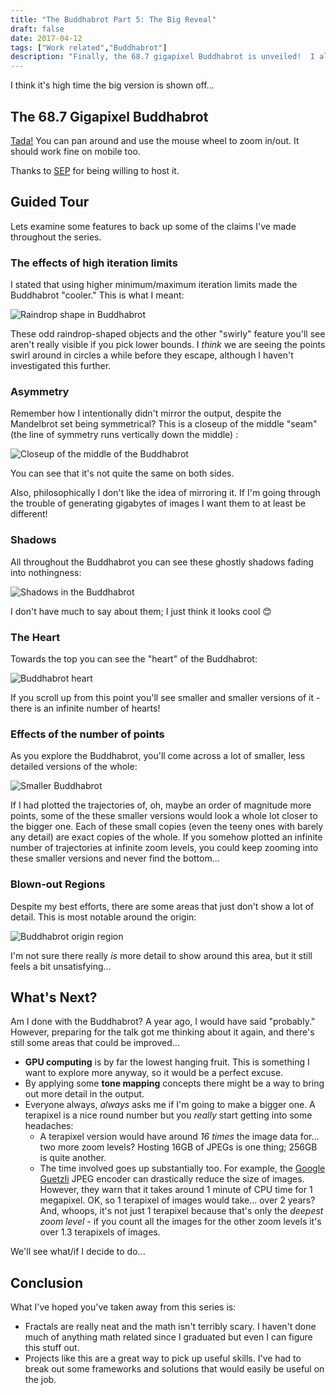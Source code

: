 ```yaml
---
title: "The Buddhabrot Part 5: The Big Reveal"
draft: false
date: 2017-04-12
tags: ["Work related","Buddhabrot"]
description: "Finally, the 68.7 gigapixel Buddhabrot is unveiled!  I also have some thoughts on where to go from here"
---
```


I think it's high time the big version is shown off...

## The 68.7 Gigapixel Buddhabrot

[Tada!](https://www.sep.com/labs/buddhabrot)  You can pan around and use the mouse wheel to zoom in/out.  It should work fine on mobile too.

Thanks to [SEP](https://www.sep.com) for being willing to host it.

## Guided Tour

Lets examine some features to back up some of the claims I've made throughout the series.

### The effects of high iteration limits

I stated that using higher minimum/maximum iteration limits made the Buddhabrot "cooler."  This is what I meant:

![Raindrop shape in Buddhabrot](/buddhabrot/raindrop.jpg)

These odd raindrop-shaped objects and the other "swirly" feature you'll see aren't really visible if you pick lower bounds.  I _think_ we are seeing the points swirl around in circles a while before they escape, although I haven't investigated this further.

### Asymmetry

Remember how I intentionally didn't mirror the output, despite the Mandelbrot set being symmetrical?  This is a closeup of the middle "seam" (the line of symmetry runs vertically down the middle) :

![Closeup of the middle of the Buddhabrot](/buddhabrot/unsymmetrical.jpg)

You can see that it's not quite the same on both sides.

Also, philosophically I don't like the idea of mirroring it.  If I'm going through the trouble of generating gigabytes of images I want them to at least be different!

### Shadows

All throughout the Buddhabrot you can see these ghostly shadows fading into nothingness:

![Shadows in the Buddhabrot](/buddhabrot/shadows.jpg)

I don't have much to say about them; I just think it looks cool 😊

### The Heart

Towards the top you can see the "heart" of the Buddhabrot:

![Buddhabrot heart](/buddhabrot/heart.jpg)

If you scroll up from this point you'll see smaller and smaller versions of it - there is an infinite number of hearts!

### Effects of the number of points

As you explore the Buddhabrot, you'll come across a lot of smaller, less detailed versions of the whole:

![Smaller Buddhabrot](/buddhabrot/smaller_version.jpg)

If I had plotted the trajectories of, oh, maybe an order of magnitude more points, some of the these smaller versions would look a whole lot closer to the bigger one.  Each of these small copies (even the teeny ones with barely any detail) are exact copies of the whole.  If you somehow plotted an infinite number of trajectories at infinite zoom levels, you could keep zooming into these smaller versions and never find the bottom...

### Blown-out Regions

Despite my best efforts, there are some areas that just don't show a lot of detail.  This is most notable around the origin:

![Buddhabrot origin region](/buddhabrot/origin.jpg)

I'm not sure there really _is_ more detail to show around this area, but it still feels a bit unsatisfying...

## What's Next?

Am I done with the Buddhabrot?  A year ago, I would have said "probably."  However, preparing for the talk got me thinking about it again, and there's still some areas that could be improved...

* **GPU computing** is by far the lowest hanging fruit.  This is something I want to explore more anyway, so it would be a perfect excuse.
* By applying some **tone mapping** concepts there might be a way to bring out more detail in the output.
* Everyone always, _always_ asks me if I'm going to make a bigger one.  A terapixel is a nice round number but you _really_ start getting into some headaches:
  * A terapixel version would have around _16 times_ the image data for... two more zoom levels?  Hosting 16GB of JPEGs is one thing; 256GB is quite another.
  * The time involved goes up substantially too.  For example, the [Google Guetzli](https://github.com/google/guetzli/) JPEG encoder can drastically reduce the size of images.  However, they warn that it takes around 1 minute of CPU time for 1 megapixel.  OK, so 1 terapixel of images would take... over 2 years?  And, whoops, it's not just 1 terapixel because that's only the _deepest zoom level_ - if you count all the images for the other zoom levels it's over 1.3 terapixels of images.

We'll see what/if I decide to do...

## Conclusion

What I've hoped you've taken away from this series is:

* Fractals are really neat and the math isn't terribly scary.  I haven't done much of anything math related since I graduated but even I can figure this stuff out.
* Projects like this are a great way to pick up useful skills.  I've had to break out some frameworks and solutions that would easily be useful on the job.